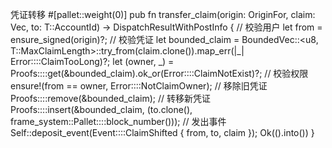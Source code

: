 凭证转移
    #[pallet::weight(0)]
    pub fn transfer_claim(origin: OriginFor<T>, claim: Vec<u8>, to: T::AccountId) -> DispatchResultWithPostInfo {
    // 校验用户
    let from = ensure_signed(origin)?;
    // 校验凭证
    let bounded_claim = BoundedVec::<u8, T::MaxClaimLength>::try_from(claim.clone()).map_err(|_| Error::<T>::ClaimTooLong)?;
    let (owner, _) = Proofs::<T>::get(&bounded_claim).ok_or(Error::<T>::ClaimNotExist)?;
    // 校验权限
    ensure!(from == owner, Error::<T>::NotClaimOwner);
    // 移除旧凭证
    Proofs::<T>::remove(&bounded_claim);
    // 转移新凭证
    Proofs::<T>::insert(&bounded_claim, (to.clone(), frame_system::Pallet::<T>::block_number()));
    // 发出事件
    Self::deposit_event(Event::<T>::ClaimShifted {
        from,
        to,
        claim
    });
    Ok(().into())
}
